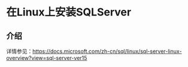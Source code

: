 # 在Linux上安装SQLServer

## 介绍

详情参见：<https://docs.microsoft.com/zh-cn/sql/linux/sql-server-linux-overview?view=sql-server-ver15>
